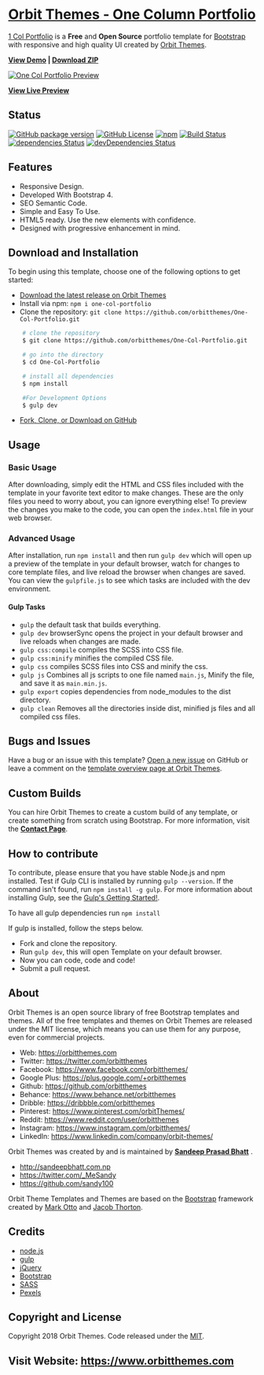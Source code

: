 # [Orbit Themes - One Column Portfolio](https://orbitthemes.com/preview/1ColPortfolio/)

[1 Col Portfolio](https://orbitthemes.com/downloads/1-col-portfolio/) is a **Free** and **Open Source** portfolio template for [Bootstrap](https://getbootstrap.com/) with responsive and high quality UI created by [Orbit Themes](https://orbitthemes.com/).


<strong><a href="https://orbitthemes.com/preview/1ColPortfolio/">View Demo</a> | <a href="https://github.com/orbitthemes/One-Col-Portfolio/archive/master.zip">Download ZIP</a></strong>

[![One Col Portfolio Preview](https://raw.githubusercontent.com/orbitthemes/Orbit-Themes/master/assets/one-col-portfolio.png)](https://orbitthemes.com/preview/1ColPortfolio/)


**[View Live Preview](https://orbitthemes.com/preview/1ColPortfolio/)**

## Status
[![GitHub package version](https://img.shields.io/github/package-json/v/badges/shields.svg)](https://github.com/orbitthemes/One-Col-Portfolio)
[![GitHub License](https://img.shields.io/badge/license-MIT-blue.svg)](https://raw.githubusercontent.com/orbitthemes/One-Col-Portfolio/master/LICENSE)
[![npm](https://img.shields.io/npm/v/npm.svg)](https://www.npmjs.com/package/one-col-portfolio)
[![Build Status](https://travis-ci.org/orbitthemes/One-Col-Portfolio.svg?branch=master)](https://travis-ci.org/orbitthemes/One-Col-Portfolio)
[![dependencies Status](https://david-dm.org/orbitthemes/One-Col-Portfolio/status.svg)](https://david-dm.org/orbitthemes/One-Col-Portfolio)
[![devDependencies Status](https://david-dm.org/orbitthemes/One-Col-Portfolio/dev-status.svg)](https://david-dm.org/orbitthemes/One-Col-Portfolio?type=dev)

## Features

- Responsive Design.
- Developed With Bootstrap 4.
- SEO Semantic Code.
- Simple and Easy To Use.
- HTML5 ready. Use the new elements with confidence.
- Designed with progressive enhancement in mind.

## Download and Installation

To begin using this template, choose one of the following options to get started:
* [Download the latest release on Orbit Themes](https://orbitthemes.com/downloads/1-col-portfolio/)
* Install via npm: `npm i one-col-portfolio`
* Clone the repository: `git clone https://github.com/orbitthemes/One-Col-Portfolio.git`
```sh
    # clone the repository
    $ git clone https://github.com/orbitthemes/One-Col-Portfolio.git

    # go into the directory
    $ cd One-Col-Portfolio

    # install all dependencies
    $ npm install

    #For Development Options
    $ gulp dev
```

* [Fork, Clone, or Download on GitHub](https://github.com/orbitthemes/One-Col-Portfolio)

## Usage


### Basic Usage

After downloading, simply edit the HTML and CSS files included with the template in your favorite text editor to make changes. These are the only files you need to worry about, you can ignore everything else! To preview the changes you make to the code, you can open the `index.html` file in your web browser.

### Advanced Usage

After installation, run `npm install` and then run `gulp dev` which will open up a preview of the template in your default browser, watch for changes to core template files, and live reload the browser when changes are saved. You can view the `gulpfile.js` to see which tasks are included with the dev environment.

#### Gulp Tasks

- `gulp` the default task that builds everything.
- `gulp dev` browserSync opens the project in your default browser and live reloads when changes are made.
- `gulp css:compile` compiles the SCSS into CSS file.
- `gulp css:minify` minifies the compiled CSS file.
- `gulp css` compiles SCSS files into CSS and minify the css.
- `gulp js` Combines all js scripts to one file named `main.js`, Minify the file, and save it as `main.min.js`.
- `gulp export` copies dependencies from node_modules to the dist directory.
- `gulp clean` Removes all the directories inside dist, minified js files and all compiled css files.

## Bugs and Issues

Have a bug or an issue with this template? [Open a new issue](https://github.com/orbitthemes/One-Col-Portfolio/issues) on GitHub or leave a comment on the [template overview page at Orbit Themes](https://orbitthemes.com/downloads/1-col-portfolio/).

## Custom Builds

You can hire Orbit Themes to create a custom build of any template, or create something from scratch using Bootstrap. For more information, visit the **[Contact Page](https://orbitthemes.com/contact/)**.

<!-- ## Other Templates -->
<!-- List Other Templates Of Orbit Themes -->

<!-- ## Useful Links -->
<!-- OrbitThemes Blog Post Links Related To the Template. -->

## How to contribute

To contribute, please ensure that you have stable Node.js and npm installed.
Test if Gulp CLI is installed by running `gulp --version`. If the command isn't found, run `npm install -g gulp`. For more information about installing Gulp, see the [Gulp's Getting Started!](https://gulpjs.org/getting-started).

To have all gulp dependencies run `npm install`

If gulp is installed, follow the steps below.

* Fork and clone the repository.
* Run `gulp dev`, this will open Template on your default browser.
* Now you can code, code and code!
* Submit a pull request.

## About

Orbit Themes is an open source library of free Bootstrap templates and themes. All of the free templates and themes on Orbit Themes are released under the MIT license, which means you can use them for any purpose, even for commercial projects.

* Web: https://orbitthemes.com
* Twitter: https://twitter.com/orbitthemes
* Facebook: https://www.facebook.com/orbitthemes/
* Google Plus: https://plus.google.com/+orbitthemes
* Github: https://github.com/orbitthemes
* Behance: https://www.behance.net/orbitthemes
* Dribble: https://dribbble.com/orbitthemes
* Pinterest: https://www.pinterest.com/orbitThemes/
* Reddit: https://www.reddit.com/user/orbitthemes
* Instagram: https://www.instagram.com/orbitthemes/
* LinkedIn: https://www.linkedin.com/company/orbit-themes/

Orbit Themes was created by and is maintained by **[Sandeep Prasad Bhatt](http://sandeepbhatt.com.np/)** .

* http://sandeepbhatt.com.np
* https://twitter.com/_MeSandy
* https://github.com/sandy100

Orbit Theme Templates and Themes are based on the [Bootstrap](http://getbootstrap.com/) framework created by [Mark Otto](https://twitter.com/mdo) and [Jacob Thorton](https://twitter.com/fat).


## Credits

* [node.js](http://nodejs.org/)
* [gulp](http://gulpjs.com/)
* [jQuery](http://jquery.com/)
* [Bootstrap](http://getbootstrap.com/)
* [SASS](https://sass-lang.com/)
* [Pexels](https://www.pexels.com/)

## Copyright and License

Copyright 2018 Orbit Themes. Code released under the [MIT](https://raw.githubusercontent.com/orbitthemes/One-Col-Portfolio/master/LICENSE).

## Visit Website: https://www.orbitthemes.com
